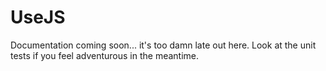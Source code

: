 UseJS
=====

Documentation coming soon... it's too damn late out here. Look at the unit tests if you feel adventurous in the meantime.
